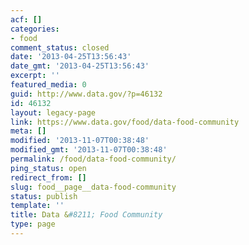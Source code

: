 ```yaml
---
acf: []
categories:
- food
comment_status: closed
date: '2013-04-25T13:56:43'
date_gmt: '2013-04-25T13:56:43'
excerpt: ''
featured_media: 0
guid: http://www.data.gov/?p=46132
id: 46132
layout: legacy-page
link: https://www.data.gov/food/data-food-community
meta: []
modified: '2013-11-07T00:38:48'
modified_gmt: '2013-11-07T00:38:48'
permalink: /food/data-food-community/
ping_status: open
redirect_from: []
slug: food__page__data-food-community
status: publish
template: ''
title: Data &#8211; Food Community
type: page
---
```



